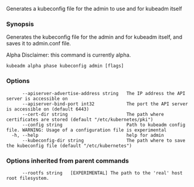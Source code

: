 
Generates a kubeconfig file for the admin to use and for kubeadm itself

### Synopsis

Generates the kubeconfig file for the admin and for kubeadm itself, and saves it to admin.conf file. 

Alpha Disclaimer: this command is currently alpha.

```
kubeadm alpha phase kubeconfig admin [flags]
```

### Options

```
      --apiserver-advertise-address string   The IP address the API server is accessible on
      --apiserver-bind-port int32            The port the API server is accessible on (default 6443)
      --cert-dir string                      The path where certificates are stored (default "/etc/kubernetes/pki")
      --config string                        Path to kubeadm config file. WARNING: Usage of a configuration file is experimental
  -h, --help                                 help for admin
      --kubeconfig-dir string                The path where to save the kubeconfig file (default "/etc/kubernetes")
```

### Options inherited from parent commands

```
      --rootfs string   [EXPERIMENTAL] The path to the 'real' host root filesystem.
```

